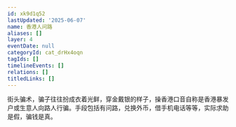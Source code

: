 ```yaml
---
id: xk9d1q52
lastUpdated: '2025-06-07'
name: 香港人问路
aliases: []
layer: 4
eventDate: null
categoryId: cat_drHx4oqn
tagIds: []
timelineEvents: []
relations: []
titledLinks: []
---
```

街头骗术，骗子往往扮成衣着光鲜，穿金戴银的样子，操香港口音自称是香港暴发户或生意人向路人行骗。手段包括有问路，兑换外币，借手机电话等等，实际求助是假，骗钱是真。

